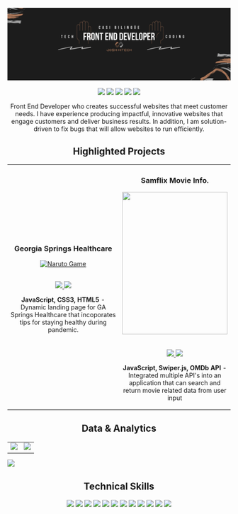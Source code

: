 ![alt text](https://github.com/ztesterz/ztesterz/blob/main/joshcover.png?raw=true)

<p align="center">
<a href="https://twitter.com/joshhitech"><img src="https://img.shields.io/badge/joshhitech-9b6647?&style=for-the-badge&logo=twitter&logoColor=white" height=25></a>
<a href="https://www.instagram.com/joshhitech/"><img src="https://img.shields.io/badge/joshhitech-9b6647?style=for-the-badge&logo=instagram&logoColor=white" height=25></a>
<a href="https://www.youtube.com/channel/UCpGiesax_1z4BPvcGQDiRPw"><img src="https://img.shields.io/badge/Josh HiTech-9b6647?style=for-the-badge&logo=youtube&logoColor=white" height=25></a>
<a href="https://www.linkedin.com/in/joshsermon/"><img src="https://img.shields.io/badge/Joshua Sermon-9b6647?style=for-the-badge&logo=linkedin&logoColor=white" height=25></a>
<a href="https://mail-attachment.googleusercontent.com/attachment/u/1/?ui=2&ik=a44da7afe4&attid=0.1&permmsgid=msg-f:1732650291291012353&th=180b9c428c60bd01&view=att&disp=inline&realattid=f_l33ejewv0&saddbat=ANGjdJ8HfJBseW0yFBUHhLX8_rFxQF1WzCmE1a6i6U820I6BlFldg_QCBbLOLIAQmA20z5o9S75wr17ChxFfx7GHEMaR0CUiLYO89oB0yhGu9b-RCsk2LNIx0LAPaZUZMKKCnFVfeC1mo4EHkOJxA9UNnNmi32K9eKH4Bqktq2mC2ANRkiY1r5eZoFYk7fGYcz_fvy4ymJVdMev52fLY4gRb9hwZki8BkjqqowpNo1q_Cw2CgPL0ZTzD0aGqyAh_PEVPwugyzvgV_9v-DhZloZuar4aDN9O5aGNOo-QnlGGYqrjnfFFtFUYn_pmZIysagtO2lLeaubpgE-Pimk4Y_XeuT-XyLIwjZp5lhd5Hk9JzbzevT-nw0NDLlbb7zPhzwmNRGGDy1BjmgPE0X5bCFTJvuCVGd_uXNOhh_FQRKYCRzpyRTJn-IcTkQYMCN3aawn_LJn3Q7Daytiyjk7wnp56x2vaaoJlXXht-nLoAqVMlgW19lEq5wUy3Vn9th6y-PMPVG34jZY16qr9lkS3PSeUOT2t4vnGVxH5xWuJmkD8OObNrM6MtwlLUQpkTFSmQWN1AGwQiVUozMQnSQZSKr0IaXHz7yOECg7_Veefgpb5hutH82gI-JXbx6yTri8zpV6B4oPnmusZ2GFTTUEVDw4fKUs1-tH_vQxBrNDeZytxqSnk0iMHwsWwFjOG9XwHcPweniFXHecEIlIOOdoaP27T2lafEFTTMZFyBhASUoOw4TGJn5dRDPbrKLIDLIHXhkSmtZM4bCNKjSOmO0YSwQx8SGR7lQcZ0Pbq4DyVjvw"><img src="https://img.shields.io/badge/Download_Resume-9b6647?style=for-the-badge&logo=googledrive&logoColor=white" height=25></a>
</p>

<p align="center">
    Front End Developer who creates successful websites that meet customer needs. I have experience producing impactful, innovative websites that engage customers and deliver business results. In addition, I am solution- driven to fix bugs that will allow websites to run efficiently.
</p>


<!--Project Section -->

<h2 align="center">Highlighted Projects </h2>
<div align="center">
<table>
<tr>
<td width="50%">
<h3 align="center" color="white">Georgia Springs Healthcare</h2>
<div align="center" >  
<a href='https://joshsermon.github.io/Healthcare/'>
<img src="https://i.imgur.com/0beYB6A.gif" alt="Naruto Game" height="322px" width="100%" />
</a>
<br>
<br>
<p>
<a href="https://github.com/ssaryonjr/Naruto-Character-Selector/tree/main/Naruto.JS" target="_blank">
<img src="https://img.shields.io/badge/Code-lightgrey?style=for-the-badge&logo=github"/>
</a>  
<a href="https://joshsermon.github.io/Healthcare/" target="_blank">
<img src="https://img.shields.io/badge/-website-green?style=for-the-badge&color=9b6647"/>
</a>
</p>
<p><strong>JavaScript, CSS3, HTML5</strong> - Dynamic landing page for GA Springs Healthcare that incoporates tips for staying healthy during pandemic.</p>
</div>
</td>
<td width="50%">
<h3 align="center" color="white">Samflix Movie Info.</h2>
<div align="center" >  
<a href='#'>
<img src="https://i.imgur.com/ykeA2i5.gif" alt="" height="322px" width="100%" />
</a>
<br>
<br>
<p>
<a href="https://github.com/JoshSermon/Healthcare" target="_blank">
<img src="https://img.shields.io/badge/Code-lightgrey?style=for-the-badge&logo=github"/>
</a>  
<a href="https://ssjrmovieapi.netlify.app/" target="_blank">
<img src="https://img.shields.io/badge/-website-green?style=for-the-badge&color=9b6647"/>
</a>
</p>
<p><strong>JavaScript, Swiper.js, OMDb API</strong> - Integrated multiple API's into an application that can search and return movie related data from user input</p>
</div>
</table>

</div>
  <!--Analytics & Data-->
<h2 align="center">Data & Analytics</h2>
<div align="center">
<table>
<tr>
<td width="50%">
<img src="http://github-readme-streak-stats.herokuapp.com?user=JoshSermon&theme=highcontrast&hide_border=true&date_format=M%20j%5B%2C%20Y%5D&ring=9b6647&sideNums=9b6647&sideLabels=DD4236&background=FFFFFF00&fire=9b6647&sideLabels=9b6647&currStreakLabel=9b6647">
</td>
<td width="50%">
<img width="100%" src="https://github-readme-stats.vercel.app/api?username=JoshSermon&bg_color=FFFFFF00&hide_border=true&text_color=9b6647&title_color=fa8b00&include_all_commits=true&count_private=true">
</table>
</div>
<img src="https://activity-graph.herokuapp.com/graph?username=JoshSermon&bg_color=FFFFFF00&color=F8D866&line=9b6647&point=FFFFFF&hide_border=true&title_color=">
<h2 align="center">Technical Skills</h2>
<p align="center">
<img src="https://img.shields.io/badge/HTML5-D14836?style=for-the-badge&logo=html5&logoColor=white" height=25>
<img src="https://img.shields.io/badge/CSS3-D14836?style=for-the-badge&logo=css3&logoColor=white" height=25>
<img src="https://img.shields.io/badge/JavaScript-D14836?style=for-the-badge&logo=javascript&logoColor=F7DF1E" height=25>
<img src="https://img.shields.io/badge/Node.js-D14836?style=for-the-badge&logo=nodedotjs&logoColor=white" height=25>
<img src="https://img.shields.io/badge/React-D14836?style=for-the-badge&logo=react&logoColor=61DAFB" height=25>
<img src="https://img.shields.io/badge/Express.js-D14836?style=for-the-badge&logo=express&logoColor=white" height=25>
<img src="https://img.shields.io/badge/MongoDB-D14836?style=for-the-badge&logo=mongodb&logoColor=white" height=25>
<img src="https://img.shields.io/badge/Figma-D14836?style=for-the-badge&logo=figma&logoColor=white" height=25>
<img src="https://img.shields.io/badge/firebase-D14836?style=for-the-badge&logo=firebase&logoColor=white" height=25>
<img src="https://img.shields.io/badge/jQuery-D14836?style=for-the-badge&logo=jquery&logoColor=white" height=25>
<img src="https://img.shields.io/badge/Visual_Studio-D14836?style=for-the-badge&logo=visual%20studio&logoColor=white" height=25>
<img src="https://img.shields.io/badge/GIT-D14836?style=for-the-badge&logo=git&logoColor=white" height=25>
</p>
